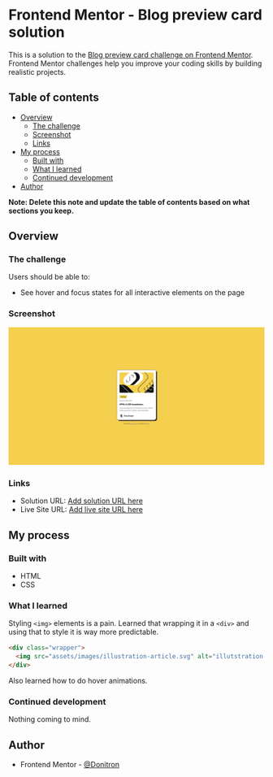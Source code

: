 # Frontend Mentor - Blog preview card solution

This is a solution to the [Blog preview card challenge on Frontend Mentor](https://www.frontendmentor.io/challenges/blog-preview-card-ckPaj01IcS). Frontend Mentor challenges help you improve your coding skills by building realistic projects.

## Table of contents

- [Overview](#overview)
  - [The challenge](#the-challenge)
  - [Screenshot](#screenshot)
  - [Links](#links)
- [My process](#my-process)
  - [Built with](#built-with)
  - [What I learned](#what-i-learned)
  - [Continued development](#continued-development)
- [Author](#author)

**Note: Delete this note and update the table of contents based on what sections you keep.**

## Overview

### The challenge

Users should be able to:

- See hover and focus states for all interactive elements on the page

### Screenshot

![](./assets/images/Screenshot.jpeg)

### Links

- Solution URL: [Add solution URL here](https://github.com/Donitron/blog-preview-card)
- Live Site URL: [Add live site URL here](https://donitron.github.io/blog-preview-card/)

## My process

### Built with

- HTML
- CSS

### What I learned

Styling `<img>` elements is a pain. Learned that wrapping it in a `<div>` and using that to style it is way more predictable.

```html
<div class="wrapper">
  <img src="assets/images/illustration-article.svg" alt="illutstration art" />
</div>
```

Also learned how to do hover animations.

### Continued development

Nothing coming to mind.

## Author

- Frontend Mentor - [@Donitron](https://www.frontendmentor.io/profile/Donitron)
